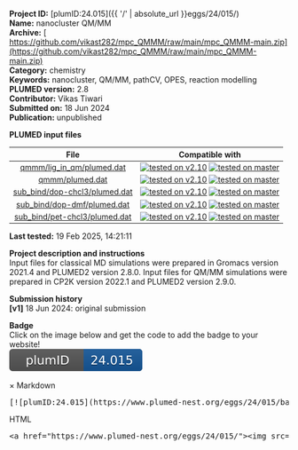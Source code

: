 **Project ID:** [plumID:24.015]({{ '/' | absolute_url }}eggs/24/015/)  
**Name:**  nanocluster QM/MM  
**Archive:** [ https://github.com/vikast282/mpc_QMMM/raw/main/mpc_QMMM-main.zip](https://github.com/vikast282/mpc_QMMM/raw/main/mpc_QMMM-main.zip)  
**Category:**  chemistry  
**Keywords:**  nanocluster, QM/MM, pathCV, OPES, reaction modelling  
**PLUMED version:**  2.8  
**Contributor:**  Vikas Tiwari  
**Submitted on:** 18 Jun 2024  
**Publication:** unpublished  
  
**PLUMED input files**  
  
| File     | Compatible with |  
|:--------:|:--------:|  
| [qmmm/lig_in_qm/plumed.dat](./data/qmmm/lig_in_qm/plumed.dat.md) |  [![tested on v2.10](https://img.shields.io/badge/v2.10-failed-red.svg)](data/qmmm/lig_in_qm/plumed.dat.plumed.stderr) [![tested on master](https://img.shields.io/badge/master-failed-red.svg)](data/qmmm/lig_in_qm/plumed.dat.plumed_master.stderr) |  
| [qmmm/plumed.dat](./data/qmmm/plumed.dat.md) |  [![tested on v2.10](https://img.shields.io/badge/v2.10-failed-red.svg)](data/qmmm/plumed.dat.plumed.stderr) [![tested on master](https://img.shields.io/badge/master-failed-red.svg)](data/qmmm/plumed.dat.plumed_master.stderr) |  
| [sub_bind/dop-chcl3/plumed.dat](./data/sub_bind/dop-chcl3/plumed.dat.md) |  [![tested on v2.10](https://img.shields.io/badge/v2.10-passing-green.svg)](data/sub_bind/dop-chcl3/plumed.dat.plumed.stderr) [![tested on master](https://img.shields.io/badge/master-passing-green.svg)](data/sub_bind/dop-chcl3/plumed.dat.plumed_master.stderr) |  
| [sub_bind/dop-dmf/plumed.dat](./data/sub_bind/dop-dmf/plumed.dat.md) |  [![tested on v2.10](https://img.shields.io/badge/v2.10-passing-green.svg)](data/sub_bind/dop-dmf/plumed.dat.plumed.stderr) [![tested on master](https://img.shields.io/badge/master-passing-green.svg)](data/sub_bind/dop-dmf/plumed.dat.plumed_master.stderr) |  
| [sub_bind/pet-chcl3/plumed.dat](./data/sub_bind/pet-chcl3/plumed.dat.md) |  [![tested on v2.10](https://img.shields.io/badge/v2.10-passing-green.svg)](data/sub_bind/pet-chcl3/plumed.dat.plumed.stderr) [![tested on master](https://img.shields.io/badge/master-passing-green.svg)](data/sub_bind/pet-chcl3/plumed.dat.plumed_master.stderr) |  
  
**Last tested:**  19 Feb 2025, 14:21:11
  
**Project description and instructions**  
Input files for classical MD simulations were prepared in Gromacs version 2021.4 and PLUMED2 version 2.8.0. Input files for QM/MM simulations were prepared in CP2K version 2022.1 and PLUMED2 version 2.9.0. 

  
**Submission history**  
**[v1]** 18 Jun 2024: original submission  
  
**Badge**  
Click on the image below and get the code to add the badge to your website!  
<img src="./badge.svg" alt="plumeDnest:24.015" id="myBtn" class="badge">
<div id="myModal" class="modal">
  <div class="modal-content">
    <span class="close">&times;</span>
    Markdown<pre>[![plumID:24.015](https://www.plumed-nest.org/eggs/24/015/badge.svg)](https://www.plumed-nest.org/eggs/24/015/)</pre>
    HTML<pre>&lt;a href="https://www.plumed-nest.org/eggs/24/015/"&gt;&lt;img src="https://www.plumed-nest.org/eggs/24/015/badge.svg" alt="plumID:24.015"&gt;&lt;/a&gt;</pre>
  </div>
</div>
